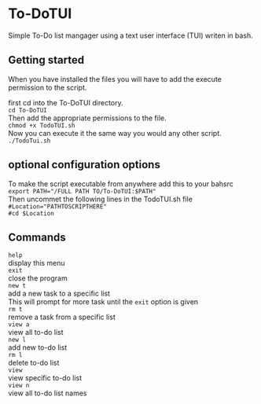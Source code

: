 # To-DoTUI
Simple To-Do list mangager using a text user interface (TUI) writen in bash.
## Getting started
When you have installed the files you will have to add the execute permission to the script. <br>

first cd into the To-DoTUI directory.<br>
`cd To-DoTUI`<br>
Then add the appropriate permissions to the file. <br>
`chmod +x TodoTUI.sh`<br>
Now you can execute it the same way you would any other script. <br>
`./TodoTui.sh`<br>
## optional configuration options
To make the script executable from anywhere add this to your bahsrc <br>
`export PATH="/FULL PATH TO/To-DoTUI:$PATH"`<br>
Then uncommet the following lines in the TodoTUI.sh file<br>
`#Location="PATHTOSCRIPTHERE"`<br>
`#cd $Location`<br>

## Commands
`help`<br>
    display this menu<br>
`exit`<br>
    close the program<br>
`new t`<br>
    add a new task to a specific list<br>
    This will prompt for more task until the `exit` option is given<br>
`rm t`<br>
    remove a task from a specific list<br>
`view a`<br>
    view all to-do list<br>
`new l`<br>
    add new to-do list<br>
`rm l`<br>
    delete to-do list<br>
`view`<br>
    view specific to-do list<br>
`view n`<br>
    view all to-do list names<br>
